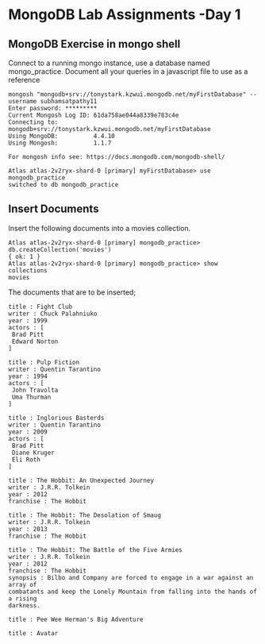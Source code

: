 # MongoDB Lab Assignments -Day 1


## MongoDB Exercise in mongo shell

Connect to a running mongo instance, use a database named mongo_practice. Document all your queries in a javascript file to use as a reference

```
mongosh "mongodb+srv://tonystark.kzwui.mongodb.net/myFirstDatabase" --username subhamsatpathy11
Enter password: *********
Current Mongosh Log ID: 61da758ae044a8339e783c4e
Connecting to:          mongodb+srv://tonystark.kzwui.mongodb.net/myFirstDatabase
Using MongoDB:          4.4.10
Using Mongosh:          1.1.7

For mongosh info see: https://docs.mongodb.com/mongodb-shell/
```

```
Atlas atlas-2v2ryx-shard-0 [primary] myFirstDatabase> use mongodb_practice
switched to db mongodb_practice
```

## Insert Documents

Insert the following documents into a movies collection.
```
Atlas atlas-2v2ryx-shard-0 [primary] mongodb_practice> db.createCollection('movies')
{ ok: 1 }
Atlas atlas-2v2ryx-shard-0 [primary] mongodb_practice> show collections
movies
```

The documents that are to be inserted;

```
title : Fight Club
writer : Chuck Palahniuko
year : 1999
actors : [
 Brad Pitt
 Edward Norton
]

title : Pulp Fiction
writer : Quentin Tarantino
year : 1994
actors : [
 John Travolta
 Uma Thurman
]

title : Inglorious Basterds
writer : Quentin Tarantino
year : 2009
actors : [
 Brad Pitt
 Diane Kruger
 Eli Roth
]

title : The Hobbit: An Unexpected Journey
writer : J.R.R. Tolkein
year : 2012
franchise : The Hobbit

title : The Hobbit: The Desolation of Smaug
writer : J.R.R. Tolkein
year : 2013
franchise : The Hobbit

title : The Hobbit: The Battle of the Five Armies
writer : J.R.R. Tolkein
year : 2012
franchise : The Hobbit
synopsis : Bilbo and Company are forced to engage in a war against an array of
combatants and keep the Lonely Mountain from falling into the hands of a rising
darkness.

title : Pee Wee Herman's Big Adventure

title : Avatar
```
